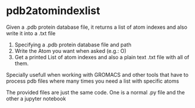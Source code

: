 # pdb2atomindexlist
Given a .pdb protein database file, it returns a list of atom indexes and also write it into a .txt file 


1. Specifying a .pdb protein database file and path
2. Write the Atom you want when asked (e.g.: O)
3. Get a printed List of atom indexes and also a plain text .txt file with all of them.

Specially usefull when working with GROMACS and other tools that have to process pdb files where many times you need a list with specific atoms

The provided files are just the same code. One is a normal .py file and the other a jupyter notebook
